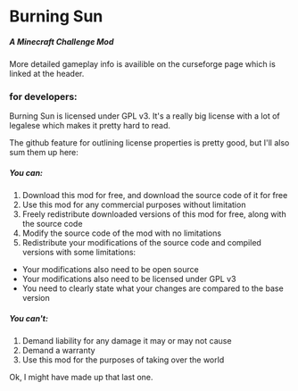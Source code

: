 # Burning Sun
##### A Minecraft Challenge Mod

More detailed gameplay info is availible on the curseforge page which is linked at the header.

### for developers:

Burning Sun is licensed under GPL v3.  It's a really big license with a lot of legalese which makes it pretty hard to read.

The github feature for outlining license properties is pretty good, but I'll also sum them up here:

##### You can:
1. Download this mod for free, and download the source code of it for free
2. Use this mod for any commercial purposes without limitation
3. Freely redistribute downloaded versions of this mod for free, along with the source code
4. Modify the source code of the mod with no limitations
5. Redistribute your modifications of the source code and compiled versions with some limitations:
  * Your modifications also need to be open source
  * Your modifications also need to be licensed under GPL v3
  * You need to clearly state what your changes are compared to the base version

##### You can't:
1. Demand liability for any damage it may or may not cause
2. Demand a warranty
3. Use this mod for the purposes of taking over the world

Ok, I might have made up that last one.